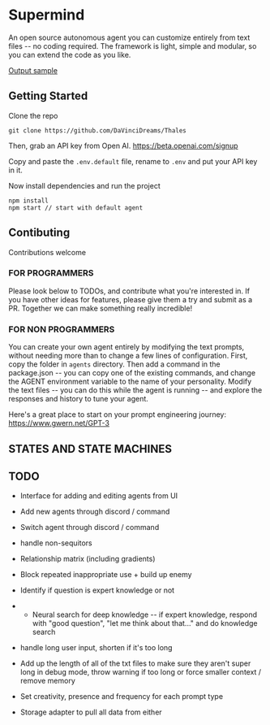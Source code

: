 # Supermind
An open source autonomous agent you can customize entirely from text files -- no coding required. The framework is light, simple and modular, so you can extend the code as you like.

[Output sample](https://user-images.githubusercontent.com/18633264/143989030-e27f024a-06d2-4658-84d6-2fdb4fba1327.mp4)



## Getting Started
Clone the repo
```
git clone https://github.com/DaVinciDreams/Thales
```

Then, grab an API key from Open AI.
https://beta.openai.com/signup

Copy and paste the `.env.default` file, rename to `.env` and put your API key in it.

Now install dependencies and run the project
```
npm install
npm start // start with default agent
```

## Contibuting
Contributions welcome

### FOR PROGRAMMERS
Please look below to TODOs, and contribute what you're interested in. If you have other ideas for features, please give them a try and submit as a PR. Together we can make something really incredible!

### FOR NON PROGRAMMERS
You can create your own agent entirely by modifying the text prompts, without needing more than to change a few lines of configuration. First, copy the folder in `agents` directory. Then add a command in the package.json -- you can copy one of the existing commands, and change the AGENT environment variable to the name of your personality. Modify the text files -- you can do this while the agent is running -- and explore the responses and history to tune your agent.

Here's a great place to start on your prompt engineering journey: https://www.gwern.net/GPT-3
## STATES AND STATE MACHINES


## TODO
- Interface for adding and editing agents from UI
- Add new agents through discord / command
- Switch agent through discord / command

- handle non-sequitors

- Relationship matrix (including gradients)
- Block repeated inappropriate use + build up enemy

- Identify if question is expert knowledge or not
- - Neural search for deep knowledge -- if expert knowledge, respond with "good question", "let me think about that..." and do knowledge search

- handle long user input, shorten if it's too long
- Add up the length of all of the txt files to make sure they aren't super long in debug mode, throw warning if too long or force smaller context / remove memory

- Set creativity, presence and frequency for each prompt type

- Storage adapter to pull all data from either 
